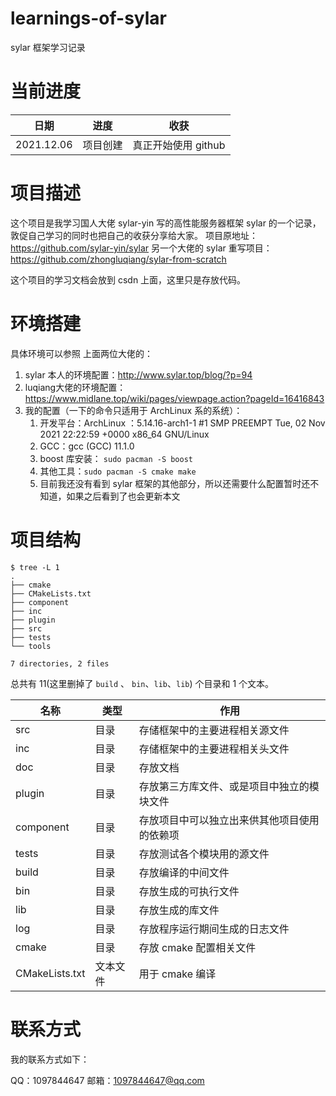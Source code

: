 # learnings-of-sylar
sylar 框架学习记录

# 当前进度
| 日期    |  进度   | 收获 |
|----     | --- | --- |
| 2021.12.06 | 项目创建 | 真正开始使用 github |

# 项目描述
这个项目是我学习国人大佬 sylar-yin 写的高性能服务器框架 sylar 的一个记录，敦促自己学习的同时也把自己的收获分享给大家。
项目原地址：https://github.com/sylar-yin/sylar
另一个大佬的 sylar 重写项目：https://github.com/zhongluqiang/sylar-from-scratch

这个项目的学习文档会放到 csdn 上面，这里只是存放代码。

# 环境搭建
具体环境可以参照 上面两位大佬的：

1. sylar 本人的环境配置：http://www.sylar.top/blog/?p=94
2. luqiang大佬的环境配置：https://www.midlane.top/wiki/pages/viewpage.action?pageId=16416843
3. 我的配置（一下的命令只适用于 ArchLinux 系的系统）：
   1. 开发平台：ArchLinux ：5.14.16-arch1-1 #1 SMP PREEMPT Tue, 02 Nov 2021 22:22:59 +0000 x86_64 GNU/Linux
   2. GCC：gcc (GCC) 11.1.0
   3. boost 库安装： `sudo pacman -S boost`
   4. 其他工具：`sudo pacman -S cmake make`
   5. 目前我还没有看到 sylar 框架的其他部分，所以还需要什么配置暂时还不知道，如果之后看到了也会更新本文

# 项目结构

```shell
$ tree -L 1
.
├── cmake
├── CMakeLists.txt
├── component
├── inc
├── plugin
├── src
├── tests
└── tools

7 directories, 2 files
```
总共有 11(这里删掉了 `build` 、 `bin`、`lib`、`lib`) 个目录和 1 个文本。

| 名称 | 类型                         | 作用 |
| ---- | ---------------------------- | ---- |
| src | 目录 |  存储框架中的主要进程相关源文件  |
| inc | 目录 |   存储框架中的主要进程相关头文件   |
| doc | 目录 | 存放文档 |
| plugin | 目录 | 存放第三方库文件、或是项目中独立的模块文件 |
| component | 目录 | 存放项目中可以独立出来供其他项目使用的依赖项 |
| tests | 目录 | 存放测试各个模块用的源文件 |
| build | 目录 | 存放编译的中间文件 |
| bin | 目录 | 存放生成的可执行文件|
| lib | 目录 | 存放生成的库文件 |
| log | 目录 | 存放程序运行期间生成的日志文件|
| cmake | 目录 | 存放 cmake 配置相关文件 |
| CMakeLists.txt | 文本文件 | 用于 cmake 编译 |


# 联系方式
我的联系方式如下：

QQ：1097844647
邮箱：1097844647@qq.com

